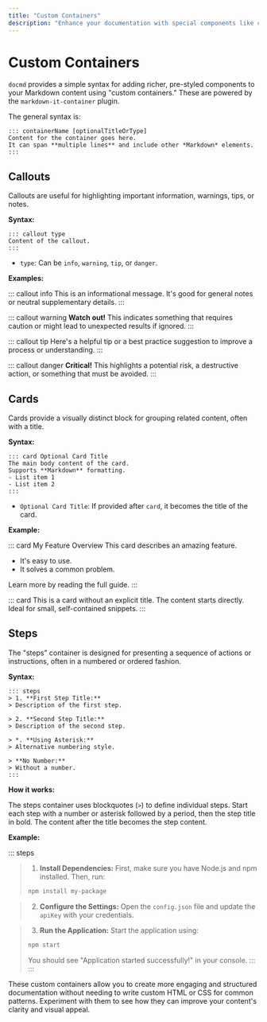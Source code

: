 ```yaml
---
title: "Custom Containers"
description: "Enhance your documentation with special components like callouts, cards, and steps using docmd's custom container syntax."
---
```


# Custom Containers

`docmd` provides a simple syntax for adding richer, pre-styled components to your Markdown content using "custom containers." These are powered by the `markdown-it-container` plugin.

The general syntax is:

```
::: containerName [optionalTitleOrType]
Content for the container goes here.
It can span **multiple lines** and include other *Markdown* elements.
:::
```

## Callouts

Callouts are useful for highlighting important information, warnings, tips, or notes.

**Syntax:**
```
::: callout type
Content of the callout.
:::
```
*   `type`: Can be `info`, `warning`, `tip`, or `danger`.

**Examples:**

::: callout info
This is an informational message. It's good for general notes or neutral supplementary details.
:::

::: callout warning
**Watch out!** This indicates something that requires caution or might lead to unexpected results if ignored.
:::

::: callout tip
Here's a helpful tip or a best practice suggestion to improve a process or understanding.
:::

::: callout danger
**Critical!** This highlights a potential risk, a destructive action, or something that must be avoided.
:::

## Cards

Cards provide a visually distinct block for grouping related content, often with a title.

**Syntax:**
```
::: card Optional Card Title
The main body content of the card.
Supports **Markdown** formatting.
- List item 1
- List item 2
:::
```
*   `Optional Card Title`: If provided after `card`, it becomes the title of the card.

**Example:**

::: card My Feature Overview
This card describes an amazing feature.
* It's easy to use.
* It solves a common problem.

Learn more by reading the full guide.
:::

::: card
This is a card without an explicit title. The content starts directly.
Ideal for small, self-contained snippets.
:::

## Steps

The "steps" container is designed for presenting a sequence of actions or instructions, often in a numbered or ordered fashion.

**Syntax:**

```
::: steps
> 1. **First Step Title:**
> Description of the first step.

> 2. **Second Step Title:**
> Description of the second step.

> *. **Using Asterisk:**
> Alternative numbering style.

> **No Number:**
> Without a number.
:::
```

**How it works:**

The steps container uses blockquotes (`>`) to define individual steps. Start each step with a number or asterisk followed by a period, then the step title in bold. The content after the title becomes the step content.

**Example:**

::: steps
> 1. **Install Dependencies:**
> First, make sure you have Node.js and npm installed. Then, run:
>
> ```bash
> npm install my-package
> ```

> 2. **Configure the Settings:**
> Open the `config.json` file and update the `apiKey` with your credentials.

> 3. **Run the Application:**
> Start the application using:
>
> ```bash
> npm start
> ```
>
> You should see "Application started successfully!" in your console.
:::
:::

These custom containers allow you to create more engaging and structured documentation without needing to write custom HTML or CSS for common patterns. Experiment with them to see how they can improve your content's clarity and visual appeal.